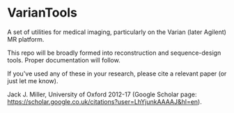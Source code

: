 # VarianTools
A set of utilities for medical imaging, particularly on the Varian (later Agilent) MR platform. 

This repo will be broadly formed into reconstruction and sequence-design tools. Proper documentation will follow. 

If you've used any of these in your research, please cite a relevant paper (or just let me know). 

Jack J. Miller, University of Oxford 2012-17 (Google Scholar page: https://scholar.google.co.uk/citations?user=LhYjunkAAAAJ&hl=en). 
